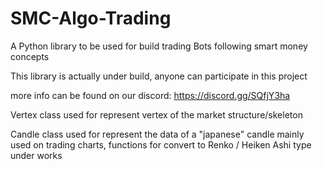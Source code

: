 # SMC-Algo-Trading
A Python library to be used for build trading Bots following smart money concepts

This library is actually under build, anyone can participate in this project

more info can be found on our discord:
https://discord.gg/SQfjY3ha



Vertex class used for represent vertex of the market structure/skeleton

Candle class used for represent the data of a "japanese" candle mainly used on trading charts, functions for convert to Renko / Heiken Ashi type under works
